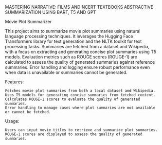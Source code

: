 MASTERING NARRATIVE: FILMS AND NCERT TEXTBOOKS ABSTRACTIVE SUMMARIZATION USING BART, T5 AND GPT

Movie Plot Summarizer

This project aims to summarize movie plot summaries using natural language processing techniques. It leverages the Hugging Face Transformers library for text generation and the NLTK toolkit for text processing tasks. Summaries are fetched from a dataset and Wikipedia, with a focus on extracting and generating concise plot summaries using T5 models. Evaluation metrics such as ROUGE scores (ROUGE-1) are calculated to assess the quality of generated summaries against reference summaries. Error handling and logging ensure robust performance even when data is unavailable or summaries cannot be generated.

Features:

    Fetches movie plot summaries from both a local dataset and Wikipedia.
    Uses T5 models for generating concise summaries from fetched content.
    Calculates ROUGE-1 scores to evaluate the quality of generated summaries.
    Error handling to manage cases where plot summaries are not available or cannot be fetched.

Usage:

    Users can input movie titles to retrieve and summarize plot summaries.
    ROUGE-1 scores are displayed to assess the quality of generated summaries.

